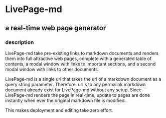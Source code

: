 <div id="page"      style="display: none;"><!-- LivePage-md --></div>
<div id='home-url'  style="display: none;"><!-- https://github.com/Jeff-Russ/LivePage-md --></div>
<div id='logo-url'  style="display: none;"><!-- https://s3.amazonaws.com/shared-img-res/JR%20logo/JR_20px_wide.png --></div>

<div class="page-menu" id='Boostrap' style="display: none;"><!--http://www.howto.jeffruss.com/md/show?aws=bootstrap.md--></div>
<div class="page-menu" id='Rails'    style="display: none;"><!--http://www.howto.jeffruss.com/md/show?aws=rails.md--></div>

<div class="section" id='Wecome'></div> 

# LivePage-md

## a real-time web page generator

### description

LivePage-md take pre-existing links to markdown documents and renders them into 
full attractive web pages, complete with a generated table of contents, a modal 
window with links to important sections, and a second modal window with links to
other documents. 

LivePage-md is a single url that takes the url of a markdown document as a query 
string parameter. Therefore, url's to any permalink markdown document already 
exist for LivePage-md without any setup. Since LivePage-md renders the page in 
real-time, update to pages are done instantly when ever the original markdown 
file is modified.

This makes deployment and editing take zero effort.